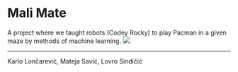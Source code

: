 # Mali Mate
A project where we taught robots (Codey Rocky) to play Pacman in a given maze by methods of machine learning.
<img src = "
  https://i1.wp.com/css-tricks.com/wp-content/uploads/2019/11/pacman.png">
<hr>
Karlo Lončarević, Mateja Savić, Lovro Sindičić
